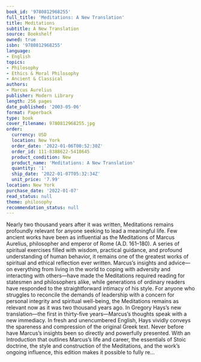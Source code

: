```yaml
---
book_id: '9780812968255'
full_title: 'Meditations: A New Translation'
title: Meditations
subtitle: A New Translation
source: Bookshelf
owned: true
isbn: '9780812968255'
language:
- English
topics:
- Philosophy
- Ethics & Moral Philosophy
- Ancient & Classical
authors:
- Marcus Aurelius
publisher: Modern Library
length: 256 pages
date_published: '2003-05-06'
format: Paperback
type: book
cover_filename: 9780812968255.jpg
order:
  currency: USD
  location: New York
  order_date: '2022-01-06T00:52:30Z'
  order_id: 111-8388622-5418645
  product_condition: New
  product_name: 'Meditations: A New Translation'
  quantity: '1'
  ship_date: '2022-01-07T05:32:34Z'
  unit_price: '7.99'
location: New York
purchase_date: '2022-01-07'
read_status: null
theme: philosophy
recommendation_status: null
---
```

Nearly two thousand years after it was written, Meditations remains profoundly relevant for anyone seeking to lead a meaningful life.
Few ancient works have been as influential as the Meditations of Marcus Aurelius, philosopher and emperor of Rome (A.D. 161–180). A series of spiritual exercises filled with wisdom, practical guidance, and profound understanding of human behavior, it remains one of the greatest works of spiritual and ethical reflection ever written. Marcus’s insights and advice—on everything from living in the world to coping with adversity and interacting with others—have made the Meditations required reading for statesmen and philosophers alike, while generations of ordinary readers have responded to the straightforward intimacy of his style. For anyone who struggles to reconcile the demands of leadership with a concern for personal integrity and spiritual well-being, the Meditations remains as relevant now as it was two thousand years ago.
In Gregory Hays’s new translation—the first in thirty-five years—Marcus’s thoughts speak with a new immediacy. In fresh and unencumbered English, Hays vividly conveys the spareness and compression of the original Greek text. Never before have Marcus’s insights been so directly and powerfully presented.
With an Introduction that outlines Marcus’s life and career, the essentials of Stoic doctrine, the style and construction of the Meditations, and the work’s ongoing influence, this edition makes it possible to fully re...
